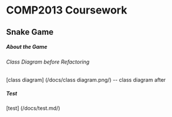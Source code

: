 # COMP2013 Coursework

## Snake Game
##### About the Game
###### Class Diagram before Refactoring
[class diagram] (/docs/class diagram.png/)
-- class diagram after
##### Test
[test] (/docs/test.md/)





